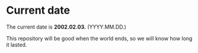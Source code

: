 # Current date

The current date is **2002.02.03.** (YYYY.MM.DD.)

This repository will be good when the world ends, so we will know how long it lasted.